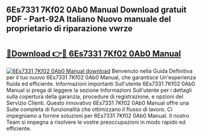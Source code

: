 ## 6Es7331 7Kf02 0Ab0 Manual Download gratuit PDF - Part-92A Italiano Nuovo manuale del proprietario di riparazione vwrze

# <h2><a href="http://dfcr3f.blite.top/?on=6Es7331+7Kf02+0Ab0+Manual">🔗Download 👉🔴 6Es7331 7Kf02 0Ab0 Manual</a></h2>

[![6Es7331 7Kf02 0Ab0 Manual download](https://i.imgur.com/lujVjoI.png)](http://dfcr3f.blite.top/?on=6Es7331+7Kf02+0Ab0+Manual)
Benvenuto nella Guida Definitiva per il tuo nuovo 6Es7331 7Kf02 0Ab0 Manual, che garantisce Un'esperienza fluida ed efficiente. Informazioni importanti Sull'utente 6Es7331 7Kf02 0Ab0 Manual si prega di leggere la sezione Informazioni Sull'utente per i dettagli sulla copertura della garanzia, procedure di registrazione, e opzioni del Servizio Clienti. Questo innovativo 6Es7331 7Kf02 0Ab0 Manual offre una Suite completa di funzionalità che ottimizzano il flusso di lavoro. Ci impegniamo a fornire soluzioni per 6Es7331 7Kf02 0Ab0 Manual. Il nostro Team si impegna a risolvere le vostre preoccupazioni in modo rapido ed efficiente.
